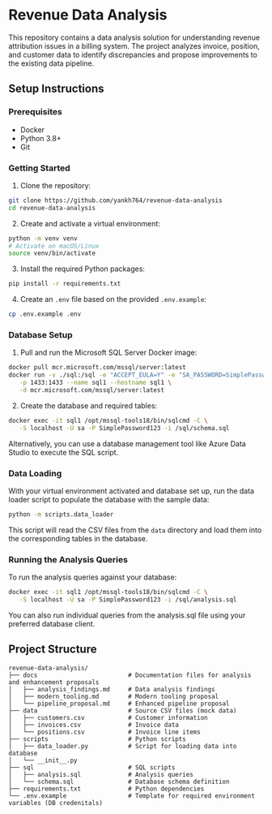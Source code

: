 # Revenue Data Analysis
This repository contains a data analysis solution for understanding revenue attribution issues in a billing system. 
The project analyzes invoice, position, and customer data to identify discrepancies and propose improvements to the existing data pipeline.

## Setup Instructions
### Prerequisites
- Docker
- Python 3.8+
- Git

### Getting Started
1. Clone the repository:
```bash
git clone https://github.com/yankh764/revenue-data-analysis
cd revenue-data-analysis
```

2. Create and activate a virtual environment:
```bash
python -m venv venv
# Activate on macOS/Linux
source venv/bin/activate
```

3. Install the required Python packages:
```bash
pip install -r requirements.txt
```

4. Create an `.env` file based on the provided `.env.example`:
```bash
cp .env.example .env
```

### Database Setup
1. Pull and run the Microsoft SQL Server Docker image:
```bash
docker pull mcr.microsoft.com/mssql/server:latest
docker run -v ./sql:/sql -e "ACCEPT_EULA=Y" -e "SA_PASSWORD=SimplePassword123" \
   -p 1433:1433 --name sql1 --hostname sql1 \
   -d mcr.microsoft.com/mssql/server:latest
```

2. Create the database and required tables:
```bash
docker exec -it sql1 /opt/mssql-tools18/bin/sqlcmd -C \
   -S localhost -U sa -P SimplePassword123 -i /sql/schema.sql
```

Alternatively, you can use a database management tool like Azure Data Studio to execute the SQL script.

### Data Loading
With your virtual environment activated and database set up, run the data loader script to populate the database with the sample data:
```bash
python -m scripts.data_loader
```

This script will read the CSV files from the `data` directory and load them into the corresponding tables in the database.


### Running the Analysis Queries
To run the analysis queries against your database:
```bash
docker exec -it sql1 /opt/mssql-tools18/bin/sqlcmd -C \
   -S localhost -U sa -P SimplePassword123 -i /sql/analysis.sql
```

You can also run individual queries from the analysis.sql file using your preferred database client.

## Project Structure
```
revenue-data-analysis/
├── docs                         # Documentation files for analysis and enhancement proposals
│   ├── analysis_findings.md     # Data analysis findings
│   ├── modern_tooling.md        # Modern tooling proposal
│   └── pipeline_proposal.md     # Enhanced pipeline proposal
├── data                         # Source CSV files (mock data)
│   ├── customers.csv            # Customer information
│   ├── invoices.csv             # Invoice data
│   └── positions.csv            # Invoice line items
├── scripts                      # Python scripts
│   ├── data_loader.py           # Script for loading data into database
│   └── __init__.py       
├── sql                          # SQL scripts
│   ├── analysis.sql             # Analysis queries
│   └── schema.sql               # Database schema definition
├── requirements.txt             # Python dependencies
└── .env.example                 # Template for required environment variables (DB credenitals)
```
